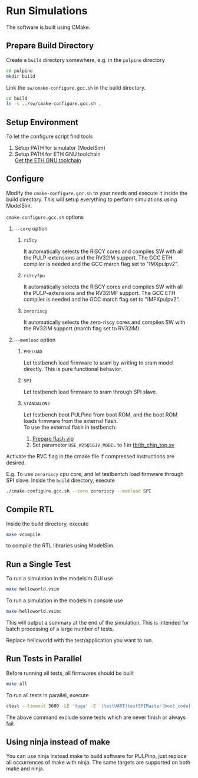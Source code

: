 # Run Simulations

The software is built using CMake.


## Prepare Build Directory

Create a `build` directory somewhere, e.g. in the `pulpino` directory

```sh
cd pulpino
mkdir build
```

Link the `sw/cmake-configure.gcc.sh` in the build directory.

```sh
cd build
ln -s ../sw/cmake-configure.gcc.sh .
```

## Setup Environment

To let the configure script find tools

1. Setup PATH for simulator (ModelSim)
1. Setup PATH for ETH GNU toolchain<br>
   [Get the ETH GNU toolchain](https://github.com/icb-platform/ri5cy_gnu_toolchain/releases)


## Configure

Modify the `cmake-configure.gcc.sh` to your needs and execute it inside the build directory.
This will setup everything to perform simulations using ModelSim.

`cmake-configure.gcc.sh` options

1. `--core` option

   1. `ri5cy`

      It automatically selects the RISCY cores and compiles SW with all the PULP-extensions and the RV32IM support.
      The GCC ETH compiler is needed and the GCC march flag set to "IMXpulpv2".
      
   1. `ri5cyfpu`

      It automatically selects the RISCY cores and compiles SW with all the PULP-extensions and the RV32IMF support.
      The GCC ETH compiler is needed and he GCC march flag set to "IMFXpulpv2".

   1. `zeroriscy`

      It automatically selects the zero-riscy cores and compiles SW with the RV32IM support (march flag set to RV32IM).

1. `--memload` option

   1. `PRELOAD`

      Let testbench load firmware to sram by writing to sram model directly. This is pure functional behavior.

   1. `SPI`

      Let testbench load firmware to sram through SPI slave.

   1. `STANDALONE`

      Let testbench boot PULPino from boot ROM, and the boot ROM loads firmware from the external flash.<br>
      To use the external flash in testbench:
      1. [Prepare flash vip](vip/spi_flash/README.md)
      1. Set parameter `USE_W25Q16JV_MODEL` to 1 in [tb/tb_chip_top.sv](tb/tb_chip_top.sv)

Activate the RVC flag in the cmake file if compressed instructions are desired.

E.g. To use `zeroriscy` cpu core, and let testbentch load firmware through SPI slave.
Inside the `build` directory, execute

```sh
./cmake-configure.gcc.sh --core zeroriscy --memload SPI
```


## Compile RTL

Inside the build directory, execute

```sh
make vcompile
```

to compile the RTL libraries using ModelSim.


## Run a Single Test

To run a simulation in the modelsim GUI use

```sh
make helloworld.vsim
```

To run a simulation in the modelsim console use

```sh
make helloworld.vsimc
```

This will output a summary at the end of the simulation.
This is intended for batch processing of a large number of tests.

Replace helloworld with the test/application you want to run.


## Run Tests in Parallel

Before running all tests, all firmwares should be built

```sh
make all
```

To run all tests in parallel, execute

```sh
ctest --timeout 3600 -LE 'fpga' -E '(testUART|testSPIMaster|boot_code|freertos)' -j 20
```

The above command exclude some tests which are never finish or always fail.


## Using ninja instead of make

You can use ninja instead make to build software for PULPino, just replace all
occurrences of make with ninja.
The same targets are supported on both make and ninja.
